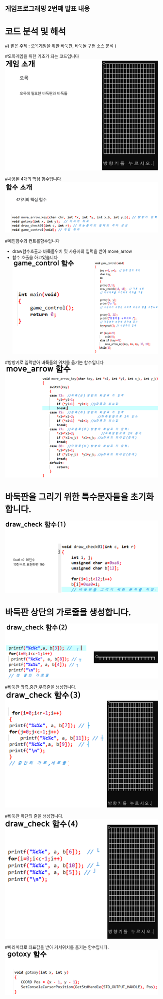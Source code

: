 ## 게임프로그래밍 2번쨰 발표 내용
# 코드 분석 및 해석
#( 맡은 주제 : 오목게임을 위한 바둑판, 바둑돌 구현 소스 분석 )

#오목게임을 위한 기초가 되는 코드입니다
![Screenshot](./img/게임소개1.png)

#사용된 4개의 핵심 함수입니다
![Screenshot](./img/함수소개1.png)

#메인함수와 컨트롤함수입니다
- draw함수호출과 바둑돌위치 및 사용자의 입력을 받아 move_arrow
- 함수 호출을 하고있습니다
![Screenshot](./img/control1.png)

#방향키로 입력받아 바둑돌의 위치를 옮기는 함수입니다
![Screenshot](./img/move_arrow1.png)

# 바둑판을 그리기 위한 특수문자들을 초기화합니다.
![Screenshot](./img/draw_check01.png)

# 바둑판 상단의 가로줄을 생성합니다.
![Screenshot](./img/draw_check02.png)

#바둑판 좌측,중간,우측줄을 생성합니다.
![Screenshot](./img/draw_check03.png)

#바둑판 하단의 줄을 생성합니다.
![Screenshot](./img/draw_check04.png)

#파라미터로 좌표값을 받아 커서위치를 옮기는 함수입니다.
![Screenshot](./img/gotoxy1.png)



















